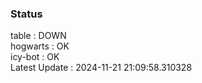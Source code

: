 ### Status


table : DOWN  
hogwarts : OK  
icy-bot : OK  
Latest Update : 2024-11-21 21:09:58.310328
